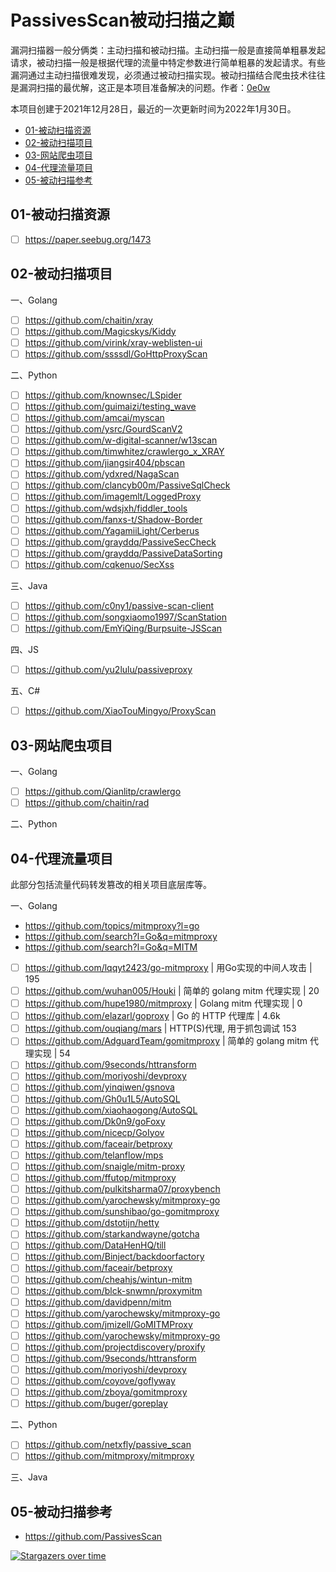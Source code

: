 # PassivesScan被动扫描之巅
漏洞扫描器一般分俩类：主动扫描和被动扫描。主动扫描一般是直接简单粗暴发起请求，被动扫描一般是根据代理的流量中特定参数进行简单粗暴的发起请求。有些漏洞通过主动扫描很难发现，必须通过被动扫描实现。被动扫描结合爬虫技术往往是漏洞扫描的最优解，这正是本项目准备解决的问题。作者：[0e0w](https://github.com/0e0w/PassScan)

本项目创建于2021年12月28日，最近的一次更新时间为2022年1月30日。

- [01-被动扫描资源]()
- [02-被动扫描项目]()
- [03-网站爬虫项目]()
- [04-代理流量项目]()
- [05-被动扫描参考]()

## 01-被动扫描资源

- [ ] https://paper.seebug.org/1473

## 02-被动扫描项目

一、Golang
- [ ] https://github.com/chaitin/xray
- [ ] https://github.com/Magicskys/Kiddy
- [ ] https://github.com/virink/xray-weblisten-ui
- [ ] https://github.com/ssssdl/GoHttpProxyScan

二、Python
- [ ] https://github.com/knownsec/LSpider
- [ ] https://github.com/guimaizi/testing_wave
- [ ] https://github.com/amcai/myscan
- [ ] https://github.com/ysrc/GourdScanV2
- [ ] https://github.com/w-digital-scanner/w13scan
- [ ] https://github.com/timwhitez/crawlergo_x_XRAY
- [ ] https://github.com/jiangsir404/pbscan
- [ ] https://github.com/ydxred/NagaScan
- [ ] https://github.com/clancyb00m/PassiveSqlCheck
- [ ] https://github.com/imagemlt/LoggedProxy
- [ ] https://github.com/wdsjxh/fiddler_tools
- [ ] https://github.com/fanxs-t/Shadow-Border
- [ ] https://github.com/YagamiiLight/Cerberus
- [ ] https://github.com/grayddq/PassiveSecCheck
- [ ] https://github.com/grayddq/PassiveDataSorting
- [ ] https://github.com/cqkenuo/SecXss

三、Java
- [ ] https://github.com/c0ny1/passive-scan-client
- [ ] https://github.com/songxiaomo1997/ScanStation
- [ ] https://github.com/EmYiQing/Burpsuite-JSScan

四、JS
- [ ] https://github.com/yu2lulu/passiveproxy

五、C#
- [ ] https://github.com/XiaoTouMingyo/ProxyScan

## 03-网站爬虫项目

一、Golang
- [ ] https://github.com/Qianlitp/crawlergo
- [ ] https://github.com/chaitin/rad

二、Python

## 04-代理流量项目

此部分包括流量代码转发篡改的相关项目底层库等。

一、Golang
- https://github.com/topics/mitmproxy?l=go
- https://github.com/search?l=Go&q=mitmproxy
- https://github.com/search?l=Go&q=MITM
- [ ] https://github.com/lqqyt2423/go-mitmproxy | 用Go实现的中间人攻击 | 195
- [ ] https://github.com/wuhan005/Houki | 简单的 golang mitm 代理实现 | 20
- [ ] https://github.com/hupe1980/mitmproxy | Golang mitm 代理实现 | 0
- [ ] https://github.com/elazarl/goproxy | Go 的 HTTP 代理库 | 4.6k
- [ ] https://github.com/ouqiang/mars | HTTP(S)代理, 用于抓包调试 153
- [ ] https://github.com/AdguardTeam/gomitmproxy | 简单的 golang mitm 代理实现 | 54
- [ ] https://github.com/9seconds/httransform
- [ ] https://github.com/moriyoshi/devproxy
- [ ] https://github.com/yinqiwen/gsnova
- [ ] https://github.com/Gh0u1L5/AutoSQL
- [ ] https://github.com/xiaohaogong/AutoSQL
- [ ] https://github.com/Dk0n9/goFoxy
- [ ] https://github.com/nicecp/GoIyov
- [ ] https://github.com/faceair/betproxy
- [ ] https://github.com/telanflow/mps
- [ ] https://github.com/snaigle/mitm-proxy
- [ ] https://github.com/ffutop/mitmproxy
- [ ] https://github.com/pulkitsharma07/proxybench
- [ ] https://github.com/yarochewsky/mitmproxy-go
- [ ] https://github.com/sunshibao/go-gomitmproxy
- [ ] https://github.com/dstotijn/hetty
- [ ] https://github.com/starkandwayne/gotcha
- [ ] https://github.com/DataHenHQ/till
- [ ] https://github.com/Binject/backdoorfactory
- [ ] https://github.com/faceair/betproxy
- [ ] https://github.com/cheahjs/wintun-mitm
- [ ] https://github.com/blck-snwmn/proxymitm
- [ ] https://github.com/davidpenn/mitm
- [ ] https://github.com/yarochewsky/mitmproxy-go
- [ ] https://github.com/jmizell/GoMITMProxy
- [ ] https://github.com/yarochewsky/mitmproxy-go
- [ ] https://github.com/projectdiscovery/proxify
- [ ] https://github.com/9seconds/httransform
- [ ] https://github.com/moriyoshi/devproxy
- [ ] https://github.com/coyove/goflyway
- [ ] https://github.com/zboya/gomitmproxy
- [ ] https://github.com/buger/goreplay

二、Python
- [ ] https://github.com/netxfly/passive_scan
- [ ] https://github.com/mitmproxy/mitmproxy

三、Java

## 05-被动扫描参考

- https://github.com/PassivesScan

[![Stargazers over time](https://starchart.cc//0e0w/PassivesScan.svg)](https://starchart.cc/0e0w/PassivesScan)

